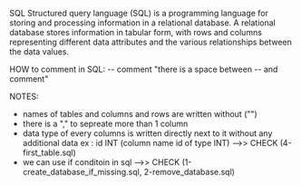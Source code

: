 SQL
Structured query language (SQL) is a programming language for storing and processing information in a relational database. A relational database stores information in tabular form, with rows and columns representing different data attributes and the various relationships between the data values.

HOW to comment in SQL:
-- comment
"there is a space between -- and  comment"

NOTES:
* names of tables and columns and rows are written without ("")
* there is a "," to sepreate more than 1 column
* data type of every columns is written directly next to it without any additional data
	ex :  id INT (column name id of type INT) -->> CHECK (4-first_table.sql)
* we can use if conditoin in sql -->> CHECK (1-create_database_if_missing.sql, 2-remove_database.sql)
